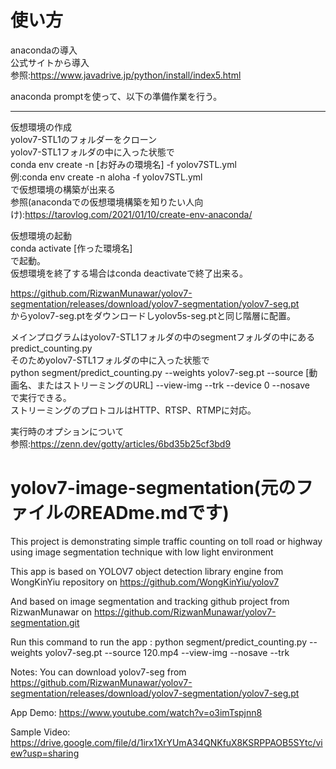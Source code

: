 # 使い方
anacondaの導入  
公式サイトから導入  
参照:https://www.javadrive.jp/python/install/index5.html

anaconda promptを使って、以下の準備作業を行う。

---

仮想環境の作成  
yolov7-STL1のフォルダーをクローン  
yolov7-STL1フォルダの中に入った状態で  
conda env create -n [お好みの環境名] -f yolov7STL.yml  
例:conda env create -n aloha -f yolov7STL.yml  
で仮想環境の構築が出来る   
参照(anacondaでの仮想環境構築を知りたい人向け):https://tarovlog.com/2021/01/10/create-env-anaconda/  


仮想環境の起動  
conda activate [作った環境名]  
で起動。  
仮想環境を終了する場合はconda deactivateで終了出来る。  

https://github.com/RizwanMunawar/yolov7-segmentation/releases/download/yolov7-segmentation/yolov7-seg.pt  
からyolov7-seg.ptをダウンロードしyolov5s-seg.ptと同じ階層に配置。 

メインプログラムはyolov7-STL1フォルダの中のsegmentフォルダの中にあるpredict_counting.py  
そのためyolov7-STL1フォルダの中に入った状態で  
python segment/predict_counting.py --weights yolov7-seg.pt --source [動画名、またはストリーミングのURL] --view-img --trk --device 0 --nosave  
で実行できる。  
ストリーミングのプロトコルはHTTP、RTSP、RTMPに対応。  

実行時のオプションについて  
参照:https://zenn.dev/gotty/articles/6bd35b25cf3bd9  


# yolov7-image-segmentation(元のファイルのREADme.mdです)
This project is demonstrating simple traffic counting on toll road or highway using image segmentation technique with low light environment

This app is based on YOLOV7 object detection library engine from WongKinYiu repository on https://github.com/WongKinYiu/yolov7

And based on image segmentation and tracking github project from RizwanMunawar on https://github.com/RizwanMunawar/yolov7-segmentation.git

Run this command to run the app : python segment/predict_counting.py --weights yolov7-seg.pt --source 120.mp4 --view-img --nosave --trk

Notes: You can download yolov7-seg from https://github.com/RizwanMunawar/yolov7-segmentation/releases/download/yolov7-segmentation/yolov7-seg.pt

App Demo: https://www.youtube.com/watch?v=o3imTspjnn8

Sample Video: https://drive.google.com/file/d/1irx1XrYUmA34QNKfuX8KSRPPAOB5SYtc/view?usp=sharing

